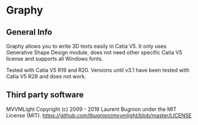 # Graphy

## General Info
Graphy allows you to write 3D texts easily in Catia V5.
It only uses Generative Shape Design module, does not need other specific Catia V5 license and supports all Windows fonts.

Tested with Catia V5 R19 and R20.
Versions until v3.1 have been tested with Catia V5 R28 and does not work.

## Third party software

MVVMLight
Copyright (c) 2009 - 2018 Laurent Bugnion under the MIT License (MIT).
https://github.com/lbugnion/mvvmlight/blob/master/LICENSE

